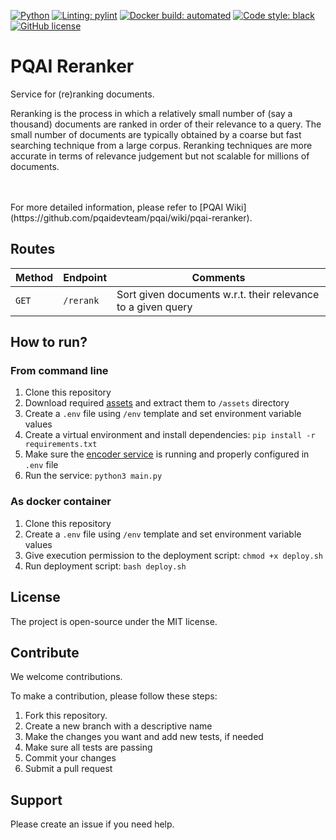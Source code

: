 [![Python](https://img.shields.io/badge/python-v3.7-blue)](https://www.python.org/)
[![Linting: pylint](https://img.shields.io/badge/linting-pylint-yellowgreen)](https://github.com/PyCQA/pylint)
[![Docker build: automated](https://img.shields.io/badge/docker%20build-automated-066da5)](https://www.docker.com/)
[![Code style: black](https://img.shields.io/badge/code%20style-black-000000.svg)](https://github.com/psf/black)
[![GitHub license](https://img.shields.io/github/license/pqaidevteam/pqai?style=plastic)](https://github.com/pqaidevteam/pqai/blob/master/LICENSE)

# PQAI Reranker

Service for (re)ranking documents.

Reranking is the process in which a relatively small number of (say a thousand)
documents are ranked in order of their relevance to a query. The small number of
documents are typically obtained by a coarse but fast searching technique from a
large corpus. Reranking techniques are more accurate in terms of relevance
judgement but not scalable for millions of documents.

<br>
<br>
For more detailed information, please refer to [PQAI Wiki](https://github.com/pqaidevteam/pqai/wiki/pqai-reranker).

## Routes

| Method | Endpoint  | Comments                                                           |
| ------ | --------- | ------------------------------------------------------------------ |
| `GET`  | `/rerank` | Sort given documents w.r.t. their relevance to a given query       |

## How to run?

### From command line

1. Clone this repository
1. Download required [assets](https://s3.amazonaws.com/pqai.s3/public/assets-pqai-reranker.zip) and extract them to `/assets` directory
1. Create a `.env` file using `/env` template and set environment variable values
1. Create a virtual environment and install dependencies: `pip install -r requirements.txt`
1. Make sure the [encoder service](https://github.com/pqaidevteam/pqai-encoder) is running and properly configured in `.env` file
1. Run the service: `python3 main.py`

### As docker container

1. Clone this repository
1. Create a `.env` file using `/env` template and set environment variable values
1. Give execution permission to the deployment script: `chmod +x deploy.sh`
1. Run deployment script: `bash deploy.sh`

## License

The project is open-source under the MIT license.

## Contribute

We welcome contributions.

To make a contribution, please follow these steps:

1. Fork this repository.
2. Create a new branch with a descriptive name
3. Make the changes you want and add new tests, if needed
4. Make sure all tests are passing
5. Commit your changes
6. Submit a pull request

## Support

Please create an issue if you need help.
